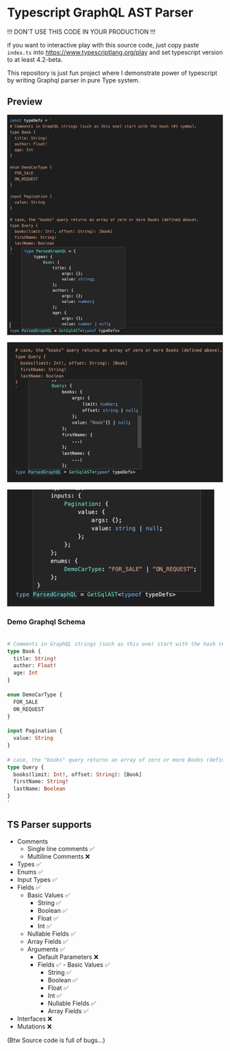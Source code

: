 # Typescript GraphQL AST Parser

!!! DON'T USE THIS CODE IN YOUR PRODUCTION !!! 


if you want to interactive play with this source code, just copy paste `index.ts` into https://www.typescriptlang.org/play and set typescript version to at least 4.2-beta.


This repository is just fun project where I demonstrate power of typescript by writing Graphql parser in pure Type system.

## Preview


![Parser preview](/docs/screenshot-1.png)

![Parser preview](/docs/screenshot-2.png)

![Parser preview](/docs/screenshot-3.png)


### Demo Graphql Schema
```graphql

# Comments in GraphQL strings (such as this one) start with the hash (#) symbol.
type Book {
  title: String!
  author: Float!
  age: Int
}

enum DemoCarType {
  FOR_SALE
  ON_REQUEST
}

input Pagination {
  value: String
}

# case, the "books" query returns an array of zero or more Books (defined above).
type Query {
  books(limit: Int!, offset: String): [Book]
  firstName: String!
  lastName: Boolean
}
`
```

## TS Parser supports

- Comments
  - Single line comments ✅
  - Multiline Comments ❌
- Types ✅
- Enums ✅
- Input Types ✅
- Fields ✅
  - Basic Values ✅
    - String ✅
    - Boolean ✅
    - Float ✅
    - Int ✅
  - Nullable Fields ✅
  - Array Fields ✅
  - Arguments ✅
    - Default Parameters ❌
    - Fields ✅ - Basic Values ✅
        - String ✅
        - Boolean ✅
        - Float ✅
        - Int ✅
      - Nullable Fields ✅
      - Array Fields ✅
- Interfaces ❌
- Mutations ❌
    
(Btw Source code is full of bugs...)